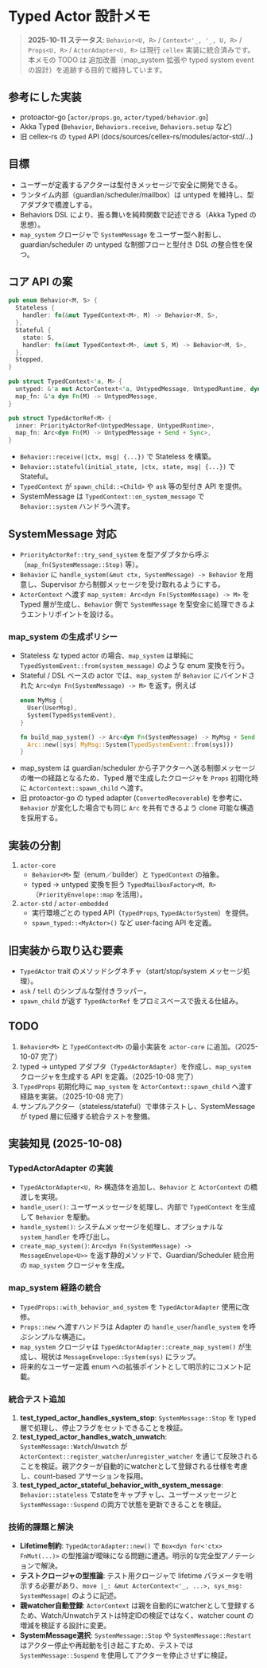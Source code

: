 # Typed Actor 設計メモ

> **2025-10-11 ステータス**: `Behavior<U, R>` / `Context<'_, '_, U, R>` / `Props<U, R>` / `ActorAdapter<U, R>` は現行 `cellex` 実装に統合済みです。本メモの TODO は
> 追加改善（map_system 拡張や typed system event の設計）を追跡する目的で維持しています。

## 参考にした実装
- protoactor-go [`actor/props.go`, `actor/typed/behavior.go`]
- Akka Typed (`Behavior`, `Behaviors.receive`, `Behaviors.setup` など)
- 旧 cellex-rs の `typed` API (docs/sources/cellex-rs/modules/actor-std/...)

## 目標
- ユーザーが定義するアクターは型付きメッセージで安全に開発できる。
- ランタイム内部（guardian/scheduler/mailbox）は untyped を維持し、型アダプタで橋渡しする。
- Behaviors DSL により、振る舞いを純粋関数で記述できる（Akka Typed の思想）。
- `map_system` クロージャで `SystemMessage` をユーザー型へ射影し、guardian/scheduler の untyped な制御フローと型付き DSL の整合性を保つ。

## コア API の案

```rust
pub enum Behavior<M, S> {
  Stateless {
    handler: fn(&mut TypedContext<M>, M) -> Behavior<M, S>,
  },
  Stateful {
    state: S,
    handler: fn(&mut TypedContext<M>, &mut S, M) -> Behavior<M, S>,
  },
  Stopped,
}

pub struct TypedContext<'a, M> {
  untyped: &'a mut ActorContext<'a, UntypedMessage, UntypedRuntime, dyn Supervisor<UntypedMessage>>,
  map_fn: &'a dyn Fn(M) -> UntypedMessage,
}

pub struct TypedActorRef<M> {
  inner: PriorityActorRef<UntypedMessage, UntypedRuntime>,
  map_fn: Arc<dyn Fn(M) -> UntypedMessage + Send + Sync>,
}
```

- `Behavior::receive(|ctx, msg| {...})` で Stateless を構築。
- `Behavior::stateful(initial_state, |ctx, state, msg| {...})` で Stateful。
- `TypedContext` が `spawn_child::<Child>` や `ask` 等の型付き API を提供。
- SystemMessage は `TypedContext::on_system_message` で `Behavior::system` ハンドラへ流す。

## SystemMessage 対応
- `PriorityActorRef::try_send_system` を型アダプタから呼ぶ（`map_fn(SystemMessage::Stop)` 等）。
- `Behavior` に `handle_system(&mut ctx, SystemMessage) -> Behavior` を用意し、Supervisor から制御メッセージを受け取れるようにする。
- `ActorContext` へ渡す `map_system: Arc<dyn Fn(SystemMessage) -> M>` を Typed 層が生成し、`Behavior` 側で `SystemMessage` を型安全に処理できるようエントリポイントを設ける。

### map_system の生成ポリシー
- Stateless な typed actor の場合、`map_system` は単純に `TypedSystemEvent::from(system_message)` のような enum 変換を行う。
- Stateful / DSL ベースの actor では、`map_system` が `Behavior` にバインドされた `Arc<dyn Fn(SystemMessage) -> M>` を返す。例えば
  ```rust
  enum MyMsg {
    User(UserMsg),
    System(TypedSystemEvent),
  }

  fn build_map_system() -> Arc<dyn Fn(SystemMessage) -> MyMsg + Send + Sync> {
    Arc::new(|sys| MyMsg::System(TypedSystemEvent::from(sys)))
  }
  ```
- map_system は guardian/scheduler から子アクターへ送る制御メッセージの唯一の経路となるため、Typed 層で生成したクロージャを `Props` 初期化時に `ActorContext::spawn_child` へ渡す。
- 旧 protoactor-go の typed adapter (`ConvertedRecoverable`) を参考に、`Behavior` が変化した場合でも同じ `Arc` を共有できるよう clone 可能な構造を採用する。

## 実装の分割
1. `actor-core`
   - `Behavior<M>` 型（enum／builder）と `TypedContext` の抽象。
   - typed → untyped 変換を担う `TypedMailboxFactory<M, R>`（`PriorityEnvelope::map` を活用）。
2. `actor-std` / `actor-embedded`
   - 実行環境ごとの typed API（`TypedProps`, `TypedActorSystem`）を提供。
   - `spawn_typed::<MyActor>()` など user-facing API を定義。

## 旧実装から取り込む要素
- `TypedActor` trait のメソッドシグネチャ（start/stop/system メッセージ処理）。
- `ask` / `tell` のシンプルな型付きラッパー。
- `spawn_child` が返す `TypedActorRef` をプロミスベースで扱える仕組み。

## TODO
1. `Behavior<M>` と `TypedContext<M>` の最小実装を `actor-core` に追加。（2025-10-07 完了）
2. typed → untyped アダプタ（`TypedActorAdapter`）を作成し、`map_system` クロージャを生成する API を定義。（2025-10-08 完了）
3. `TypedProps` 初期化時に `map_system` を `ActorContext::spawn_child` へ渡す経路を実装。（2025-10-08 完了）
4. サンプルアクター（stateless/stateful）で単体テストし、SystemMessage が typed 層に伝播する統合テストを整備。

## 実装知見 (2025-10-08)

### TypedActorAdapter の実装
- `TypedActorAdapter<U, R>` 構造体を追加し、`Behavior` と `ActorContext` の橋渡しを実現。
- `handle_user()`: ユーザーメッセージを処理し、内部で `TypedContext` を生成して `Behavior` を駆動。
- `handle_system()`: システムメッセージを処理し、オプショナルな `system_handler` を呼び出し。
- `create_map_system()`: `Arc<dyn Fn(SystemMessage) -> MessageEnvelope<U>>` を返す静的メソッドで、Guardian/Scheduler 統合用の `map_system` クロージャを生成。

### map_system 経路の統合
- `TypedProps::with_behavior_and_system` を `TypedActorAdapter` 使用に改修。
- `Props::new` へ渡すハンドラは Adapter の `handle_user`/`handle_system` を呼ぶシンプルな構造に。
- `map_system` クロージャは `TypedActorAdapter::create_map_system()` が生成し、現状は `MessageEnvelope::System(sys)` にラップ。
- 将来的なユーザー定義 enum への拡張ポイントとして明示的にコメント記載。

### 統合テスト追加
1. **test_typed_actor_handles_system_stop**: `SystemMessage::Stop` を typed 層で処理し、停止フラグをセットできることを検証。
2. **test_typed_actor_handles_watch_unwatch**: `SystemMessage::Watch`/`Unwatch` が `ActorContext::register_watcher`/`unregister_watcher` を通じて反映されることを検証。親アクターが自動的にwatcherとして登録される仕様を考慮し、count-based アサーションを採用。
3. **test_typed_actor_stateful_behavior_with_system_message**: `Behavior::stateless` でstateをキャプチャし、ユーザーメッセージと `SystemMessage::Suspend` の両方で状態を更新できることを検証。

### 技術的課題と解決
- **Lifetime制約**: `TypedActorAdapter::new()` で `Box<dyn for<'ctx> FnMut(...)>` の型推論が曖昧になる問題に遭遇。明示的な完全型アノテーションで解決。
- **テストクロージャの型推論**: テスト用クロージャで lifetime パラメータを明示する必要があり、`move |_: &mut ActorContext<'_, ...>, sys_msg: SystemMessage|` のように記述。
- **親watcher自動登録**: `ActorContext` は親を自動的にwatcherとして登録するため、Watch/Unwatchテストは特定IDの検証ではなく、watcher count の増減を検証する設計に変更。
- **SystemMessage選択**: `SystemMessage::Stop` や `SystemMessage::Restart` はアクター停止や再起動を引き起こすため、テストでは `SystemMessage::Suspend` を使用してアクターを停止させずに検証。
